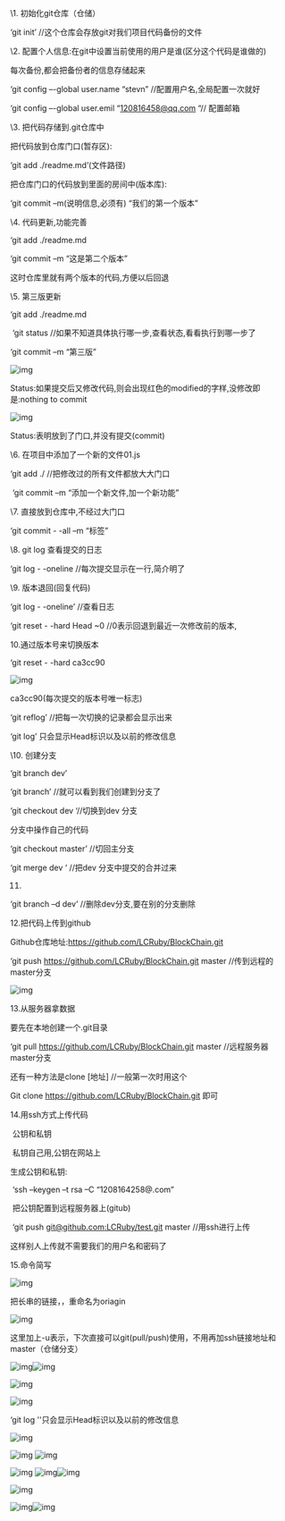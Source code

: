  

\1.  初始化git仓库（仓储）

‘git init’   //这个仓库会存放git对我们项目代码备份的文件

 

\2.  配置个人信息:在git中设置当前使用的用户是谁(区分这个代码是谁做的)

每次备份,都会把备份者的信息存储起来

‘git config –-global user.name “stevn”   //配置用户名,全局配置一次就好

‘git config –-global user.emil “[120816458@qq.com](mailto:120816458@qq.com) “// 配置邮箱

 

\3.       把代码存储到.git仓库中

把代码放到仓库门口(暂存区):

‘git  add  ./readme.md’(文件路径)

把仓库门口的代码放到里面的房间中(版本库):

‘git commit –m(说明信息,必须有) “我们的第一个版本”

 

\4.       代码更新,功能完善

‘git add ./readme.md

‘git commit –m “这是第二个版本”

这时仓库里就有两个版本的代码,方便以后回退

 

\5.       第三版更新

‘git add ./readme.md

​        ‘git status //如果不知道具体执行哪一步,查看状态,看看执行到哪一步了

‘git commit –m “第三版” 

![img](file:///C:\Users\Steven\Desktop\学习手册\git\image\clip_image002.jpg)

Status:如果提交后又修改代码,则会出现红色的modified的字样,没修改即是:nothing to commit 

![img](file:///C:\Users\Steven\Desktop\学习手册\git\image\clip_image004.jpg)

Status:表明放到了门口,并没有提交(commit)

 

\6.       在项目中添加了一个新的文件01.js

‘git add  ./    //把修改过的所有文件都放大大门口

​        ‘git commit  –m “添加一个新文件,加一个新功能”

 

\7.       直接放到仓库中,不经过大门口

‘git commit  - -all  –m “标签”

 

\8.       git log 查看提交的日志

‘git log - -oneline   //每次提交显示在一行,简介明了

 

\9.       版本退回(回复代码)

‘git log - -oneline’  //查看日志

‘git reset - -hard Head ~0   //0表示回退到最近一次修改前的版本,

 

10.通过版本号来切换版本

‘git reset - -hard ca3cc90

![img](file:///C:\Users\Steven\Desktop\学习手册\git\image\clip_image005.png)

ca3cc90(每次提交的版本号唯一标志)

 

‘git reflog’   //把每一次切换的记录都会显示出来

‘git log’ 只会显示Head标识以及以前的修改信息

 

 

\10.   创建分支

‘git branch dev’

‘git branch’  //就可以看到我们创建到分支了

‘git checkout dev ‘//切换到dev 分支

分支中操作自己的代码

‘git checkout master’ //切回主分支

‘git merge dev ‘ //把dev 分支中提交的合并过来

 

11.

‘git branch –d dev’  //删除dev分支,要在别的分支删除

 

 

12.把代码上传到github

Github仓库地址:https://github.com/LCRuby/BlockChain.git

‘git  push  <https://github.com/LCRuby/BlockChain.git> master  //传到远程的master分支

 

![img](file:///C:\Users\Steven\Desktop\学习手册\git\image\clip_image006.png)

13.从服务器拿数据

要先在本地创建一个.git目录

‘git pull <https://github.com/LCRuby/BlockChain.git> master  //远程服务器master分支

 

还有一种方法是clone [地址]  //一般第一次时用这个

Git clone <https://github.com/LCRuby/BlockChain.git> 即可

 

14.用ssh方式上传代码

​        公钥和私钥

​        私钥自己用,公钥在网站上

生成公钥和私钥:

​        ‘ssh –keygen –t rsa –C  “1208164258@.com”

​        把公钥配置到远程服务器上(gitub)

​        ‘git push [git@github.com:LCRuby/test.git](mailto:git@github.com:LCRuby/test.git) master  //用ssh进行上传

这样别人上传就不需要我们的用户名和密码了

 

15.命令简写

 

![img](file:///C:\Users\Steven\Desktop\学习手册\git\image\clip_image007.png)

把长串的链接，，重命名为oriagin

 

![img](file:///C:\Users\Steven\Desktop\学习手册\git\image\clip_image008.png)

 

这里加上-u表示，下次直接可以git(pull/push)使用，不用再加ssh链接地址和master（仓储分支）

 

 

 

 

 

![img](file:///C:\Users\Steven\Desktop\学习手册\git\image\clip_image010.jpg)![img](file:///C:\Users\Steven\Desktop\学习手册\git\image\clip_image012.jpg)

![img](file:///C:\Users\Steven\Desktop\学习手册\git\image\clip_image013.png)

![img](file:///C:\Users\Steven\Desktop\学习手册\git\image\clip_image015.jpg)

‘git log ''只会显示Head标识以及以前的修改信息

 ![img](file:///C:\Users\Steven\Desktop\学习手册\git\image\clip_image017.jpg)

![img](file:///C:\Users\Steven\Desktop\学习手册\git\image\clip_image019.jpg) ![img](file:///C:\Users\Steven\Desktop\学习手册\git\image\clip_image021.jpg)

![img](file:///C:\Users\Steven\Desktop\学习手册\git\image\clip_image023.jpg) ![img](file:///C:\Users\Steven\Desktop\学习手册\git\image\clip_image025.jpg)![img](file:///C:\Users\Steven\Desktop\学习手册\git\image\clip_image027.jpg)

![img](file:///C:\Users\Steven\Desktop\学习手册\git\image\clip_image029.jpg)

![img](file:///C:\Users\Steven\Desktop\学习手册\git\image\clip_image031.jpg)![img](file:///C:\Users\Steven\Desktop\学习手册\git\image\clip_image033.jpg)